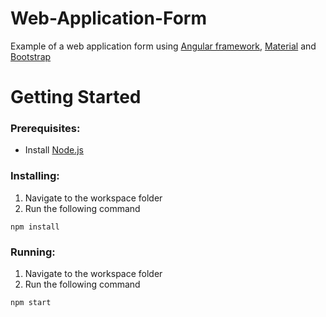 # Web-Application-Form
Example of a web application form using [Angular framework](https://angular.io/), [Material] and [Bootstrap]

# Getting Started
### Prerequisites:
- Install [Node.js]

### Installing:
1. Navigate to the workspace folder
2. Run the following command
```
npm install
```

### Running:
1. Navigate to the workspace folder
2. Run the following command
```
npm start
```

[Angular framework]: https://angular.io/
[Material]: https://material.angular.io/
[Bootstrap]: https://getbootstrap.com/docs/5.0/getting-started/introduction/
[node.js]: https://nodejs.org/
